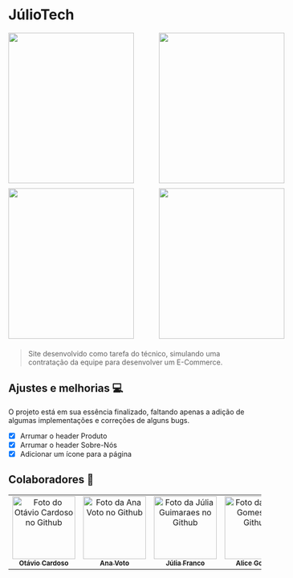 # JúlioTech

<div style="display: grid; grid-template-columns: 300px 300px; grid-template-rows: 300px 300px;">
  <img src="https://cdn.discordapp.com/attachments/855995062093479949/918934029254946836/C__Users_Aluno_Desktop_2021-1M-juliotech-G5_index.html.png" style="width: 250px; height: 300px;">
  <img src="https://cdn.discordapp.com/attachments/855995062093479949/918934280065941614/C__Users_Aluno_Desktop_2021-1M-juliotech-G5_products.html.png" style="width: 250px; height: 300px;">
  <img src="https://cdn.discordapp.com/attachments/855995062093479949/918939701807824926/C__Users_Aluno_Desktop_2021-1M-juliotech-G5_mouse-product.html.png" style="width: 250px; height: 300px; margin-top: 10px;">
  <img src="https://cdn.discordapp.com/attachments/855995062093479949/918940336259235860/unknown.png" style="width: 250px; height: 300px; margin-top:10px;">
</div>

<br>

> Site desenvolvido como tarefa do técnico, simulando uma contratação da equipe para desenvolver um E-Commerce.

## Ajustes e melhorias 💻

O projeto está em sua essência finalizado, faltando apenas a adição de algumas implementações e correções de alguns bugs. 

- [X] Arrumar o header Produto
- [X] Arrumar o header Sobre-Nós
- [X] Adicionar um ícone para a página

## Colaboradores 🤝

<table>
  <tr>
    <td align="center">
      <a href="https://github.com/ma1on3se">
        <img src="https://avatars.githubusercontent.com/u/81239817?v=4" width="125px;" alt="Foto do Otávio Cardoso no Github"/><br>
        <sub>
          <b style="font-size: 13px;">Otávio Cardoso</b>
        </sub>
      </a>
    </td>
    <td align="center">
      <a href="https://github.com/anacarolinavoto">
        <img src="https://avatars.githubusercontent.com/u/92889219?v=4" width="125px;" alt="Foto da Ana Voto no Github"/><br>
        <sub>
          <b style="font-size: 13px;">Ana Voto</b>
        </sub>
      </a>
    </td>
    <td align="center">
      <a href="https://github.com/juliaguima">
        <img src="https://avatars.githubusercontent.com/u/92822185?v=4" width="125px;" alt="Foto da Júlia Guimaraes no Github"/><br>
        <sub>
          <b style="font-size: 13px;">Júlia Franco</b>
        </sub>
      </a>
    </td>
    <td align="center">
      <a href="https://github.com/licinha-23">
        <img src="https://avatars.githubusercontent.com/u/92817220?v=4" width="125px;" alt="Foto da Alice Gomes no Github"/><br>
        <sub>
          <b style="font-size: 13px;">Alice Gomes</b>
        </sub>
      </a>
    </td>
    <td align="center">
      <a href="https://github.com/Ana-Felix">
        <img src="https://avatars.githubusercontent.com/u/92644868?v=4" width="125px;" alt="Foto da Ana Felix no Github"/><br>
        <sub>
          <b style="font-size: 13px;">Ana Felix</b>
        </sub>
      </a>
    </td>
  </tr>
</table>

